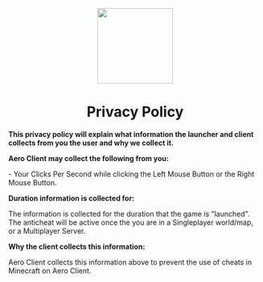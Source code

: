 <!DOCTYPE html>
<html>

<p align="center">
    <img src="https://i.imgur.com/e4Au1VM.png" width="150" height="150"/>
    <h1 align="center">Privacy Policy</h1>
</p>

<strong>This privacy policy will explain what information the launcher and client collects from you the user and why we collect it.</strong>

<strong>Aero Client may collect the following from you:</strong>

<!-- <p>- Left Mouse Button and Right Mouse button Clicking patterns.</p> -->

<p>- Your Clicks Per Second while clicking the Left Mouse Button or the Right Mouse Button.</p>

<strong>Duration information is collected for:</strong>

<p>The information is collected for the duration that the game is "launched". The anticheat will be active once the you are in a Singleplayer world/map, or a Multiplayer Server.</p>

<strong>Why the client collects this information:</strong>
<br>
<p>Aero Client collects this information above to prevent the use of cheats in Minecraft on Aero Client.<p>
<br>
<br>
</html>
